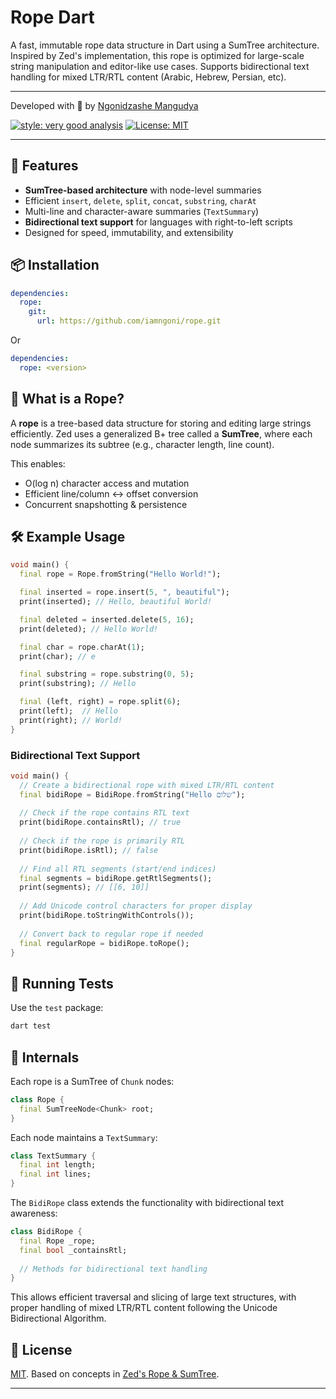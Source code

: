 # Rope Dart

A fast, immutable rope data structure in Dart using a SumTree architecture.
Inspired by Zed's implementation, this rope is optimized for large-scale string manipulation and editor-like use cases.
Supports bidirectional text handling for mixed LTR/RTL content (Arabic, Hebrew, Persian, etc).

---

Developed with 💙 by [Ngonidzashe Mangudya](https://twitter.com/iamngoni_)

[![style: very good analysis][very_good_analysis_badge]][very_good_analysis_link]
[![License: MIT][license_badge]][license_link]

---

## 🔧 Features

- **SumTree-based architecture** with node-level summaries
- Efficient `insert`, `delete`, `split`, `concat`, `substring`, `charAt`
- Multi-line and character-aware summaries (`TextSummary`)
- **Bidirectional text support** for languages with right-to-left scripts
- Designed for speed, immutability, and extensibility

## 📦 Installation

```yaml
dependencies:
  rope:
    git:
      url: https://github.com/iamngoni/rope.git
```

Or

```yaml
dependencies:
  rope: <version>
```

## 🧱 What is a Rope?

A **rope** is a tree-based data structure for storing and editing large strings efficiently. Zed uses a generalized B+ tree called a **SumTree**, where each node summarizes its subtree (e.g., character length, line count).

This enables:
- O(log n) character access and mutation
- Efficient line/column ↔ offset conversion
- Concurrent snapshotting & persistence

## 🛠 Example Usage

```dart
void main() {
  final rope = Rope.fromString("Hello World!");

  final inserted = rope.insert(5, ", beautiful");
  print(inserted); // Hello, beautiful World!

  final deleted = inserted.delete(5, 16);
  print(deleted); // Hello World!

  final char = rope.charAt(1);
  print(char); // e

  final substring = rope.substring(0, 5);
  print(substring); // Hello

  final (left, right) = rope.split(6);
  print(left);  // Hello
  print(right); // World!
}
```

### Bidirectional Text Support

```dart
void main() {
  // Create a bidirectional rope with mixed LTR/RTL content
  final bidiRope = BidiRope.fromString("Hello שלום");
  
  // Check if the rope contains RTL text
  print(bidiRope.containsRtl); // true
  
  // Check if the rope is primarily RTL 
  print(bidiRope.isRtl); // false
  
  // Find all RTL segments (start/end indices)
  final segments = bidiRope.getRtlSegments(); 
  print(segments); // [[6, 10]]
  
  // Add Unicode control characters for proper display
  print(bidiRope.toStringWithControls());
  
  // Convert back to regular rope if needed
  final regularRope = bidiRope.toRope();
}
```

## 🧪 Running Tests

Use the `test` package:

```bash
dart test
```

## 🧠 Internals

Each rope is a SumTree of `Chunk` nodes:

```dart
class Rope {
  final SumTreeNode<Chunk> root;
}
```

Each node maintains a `TextSummary`:
```dart
class TextSummary {
  final int length;
  final int lines;
}
```

The `BidiRope` class extends the functionality with bidirectional text awareness:
```dart
class BidiRope {
  final Rope _rope;
  final bool _containsRtl;
  
  // Methods for bidirectional text handling
}
```

This allows efficient traversal and slicing of large text structures, with proper handling of mixed LTR/RTL content following the Unicode Bidirectional Algorithm.

## 📄 License

[MIT](./LICENSE). Based on concepts in [Zed's Rope & SumTree](https://zed.dev/blog/zed-decoded-rope-sumtree).

---
[license_badge]: https://img.shields.io/badge/license-MIT-blue.svg
[license_link]: https://opensource.org/licenses/MIT
[very_good_analysis_badge]: https://img.shields.io/badge/style-very_good_analysis-B22C89.svg
[very_good_analysis_link]: https://pub.dev/packages/very_good_analysis
